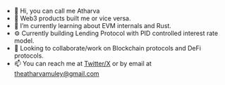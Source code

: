 - 👋 Hi, you can call me Atharva
- 👀 Web3 products built me or vice versa.
- 🌱 I’m currently learning about EVM internals and Rust.
- ⚙️ Currently building Lending Protocol with PID controlled interest rate model.
- 💞️ Looking to collaborate/work on Blockchain protocols and DeFi protocols.
- 📫 You can reach me at [Twitter/X](https://x.com/atharvamuley) or by email at [theatharvamuley@gmail.com](mailto:theatharvamuley@gmail.com)

